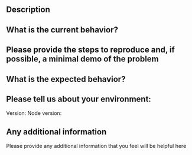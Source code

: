 ## Description
<!---Provide a more detailed introduction to the issue itself, and why you consider it to be a bug -->

## What is the current behavior?

## Please provide the steps to reproduce and, if possible, a minimal demo of the problem

## What is the expected behavior?

## Please tell us about your environment:
Version:
Node version:

## Any additional information
Please provide any additional information that you feel will be helpful here